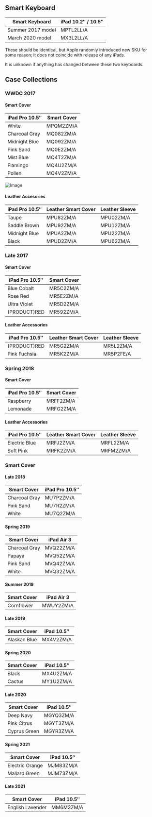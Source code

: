 ## Smart Keyboard

| Smart Keyboard    | iPad 10.2″ / 10.5″ |
| ----------------- | ------------------ |
| Summer 2017 model | MPTL2LL/A          |
| March 2020 model  | MX3L2LL/A          |

These should be identical, but Apple randomly introduced new SKU for some reason; it does not coincide with release of any iPads.

It is unknown if anything has changed between these two keyboards.

## Case Collections

### WWDC 2017

#### Smart Cover

| iPad Pro 10.5″ | Smart Cover |
| -------------- | ----------- |
| White          | MPQM2ZM/A   |
| Charcoal Gray  | MQ082ZM/A   |
| Midnight Blue  | MQ092ZM/A   |
| Pink Sand      | MQ0E2ZM/A   |
| Mist Blue      | MQ4T2ZM/A   |
| Flamingo       | MQ4U2ZM/A   |
| Pollen         | MQ4V2ZM/A   |

![Image](/assets/2017-ipad-pro.jpg)

#### Leather Accesories

| iPad Pro 10.5″ | Leather Smart Cover | Leather Sleeve |
| -------------- | ------------------- | -------------- |
| Taupe          | MPU82ZM/A           | MPU02ZM/A      |
| Saddle Brown   | MPU92ZM/A           | MPU12ZM/A      |
| Midnight Blue  | MPUA2ZM/A           | MPU22ZM/A      |
| Black          | MPUD2ZM/A           | MPU62ZM/A      |

### Late 2017

#### Smart Cover

| iPad Pro 10.5″ | Smart Cover |
| -------------- | ----------- |
| Blue Cobalt    | MR5C2ZM/A   |
| Rose Red       | MR5E2ZM/A   |
| Ultra Violet   | MR5D2ZM/A   |
| (PRODUCT)RED   | MR592ZM/A   |

#### Leather Accessories

| iPad Pro 10.5″ | Leather Smart Cover | Leather Sleeve |
| -------------- | ------------------- | -------------- |
| (PRODUCT)RED   | MR5G2ZM/A           | MR5L2ZM/A      |
| Pink Fuchsia   | MR5K2ZM/A           | MR5P2FE/A      |

### Spring 2018

#### Smart Cover

| iPad Pro 10.5″ | Smart Cover |
| -------------- | ----------- |
| Raspberry      | MRFF2ZM/A   |
| Lemonade       | MRFG2ZM/A   |

#### Leather Accessories

| iPad Pro 10.5″ | Leather Smart Cover | Leather Sleeve |
| -------------- | ------------------- | -------------- |
| Electric Blue  | MRFJ2ZM/A           | MRFL2ZM/A      |
| Soft Pink      | MRFK2ZM/A           | MRFM2ZM/A      |

### Smart Cover

#### Late 2018

| Smart Cover   | iPad Pro 10.5″ |
| ------------- | -------------- |
| Charcoal Gray | MU7P2ZM/A      |
| Pink Sand     | MU7R2ZM/A      |
| White         | MU7Q2ZM/A      |

#### Spring 2019

| Smart Cover   | iPad Air 3 |
| ------------- | ---------- |
| Charcoal Gray | MVQ22ZM/A  |
| Papaya        | MVQ52ZM/A  |
| Pink Sand     | MVQ42ZM/A  |
| White         | MVQ32ZM/A  |

#### Summer 2019

| Smart Cover | iPad Air 3 |
| ----------- | ---------- |
| Cornflower  | MWUY2ZM/A  |

#### Late 2019

| Smart Cover  | iPad 10.5″ |
| ------------ | ---------- |
| Alaskan Blue | MX4V2ZM/A  |

#### Spring 2020

| Smart Cover | iPad 10.5″ |
| ----------- | ---------- |
| Black       | MX4U2ZM/A  |
| Cactus      | MY1U2ZM/A  |

#### Late 2020

| Smart Cover  | iPad 10.5″ |
| ------------ | ---------- |
| Deep Navy    | MGYQ3ZM/A  |
| Pink Citrus  | MGYT3ZM/A  |
| Cyprus Green | MGYR3ZM/A  |

#### Spring 2021

| Smart Cover     | iPad 10.5″ |
| --------------- | ---------- |
| Electric Orange | MJM83ZM/A  |
| Mallard Green   | MJM73ZM/A  |

#### Late 2021

| Smart Cover      | iPad 10.5″ |
| ---------------- | ---------- |
| English Lavender | MM6M3ZM/A  |
